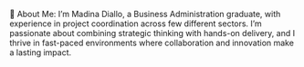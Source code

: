 💫 About Me:
I’m Madina Diallo, a Business Administration graduate, with experience in project coordination across few different sectors.
I’m passionate about combining strategic thinking with hands-on delivery, and I thrive in fast-paced environments where
collaboration and innovation make a lasting impact.
